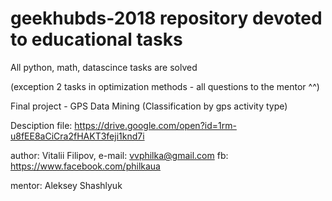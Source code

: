 # geekhubds-2018 repository devoted to educational tasks

All python, math, datascince tasks are solved 

(exception 2 tasks in optimization methods - all questions to the mentor ^^)
 
Final project - GPS Data Mining (Classification by gps activity type)

Desciption file: https://drive.google.com/open?id=1rm-u8fEE8aCiCra2fHAKT3feji1knd7i
 

author: Vitalii Filipov, e-mail: vvphilka@gmail.com fb: https://www.facebook.com/philkaua

mentor: Aleksey Shashlyuk

